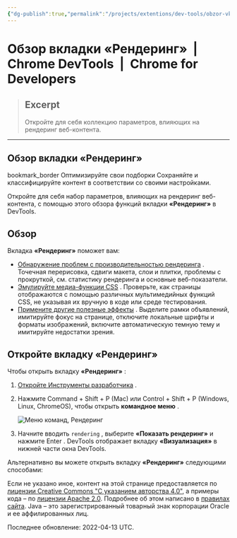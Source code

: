 ```yaml
---
{"dg-publish":true,"permalink":"/projects/extentions/dev-tools/obzor-vkladki-rendering-chrome-dev-tools-chrome-for-developers/"}
---
```



# Обзор вкладки «Рендеринг»  |  Chrome DevTools  |  Chrome for Developers

> ## Excerpt
> Откройте для себя коллекцию параметров, влияющих на рендеринг веб-контента.

---
## Обзор вкладки «Рендеринг»

bookmark\_border Оптимизируйте свои подборки Сохраняйте и классифицируйте контент в соответствии со своими настройками.

Откройте для себя набор параметров, влияющих на рендеринг веб-контента, с помощью этого обзора функций вкладки **«Рендеринг»** в DevTools.

## Обзор

Вкладка **«Рендеринг»** поможет вам:

-   [Обнаружение проблем с производительностью рендеринга](https://developer.chrome.com/docs/devtools/rendering/performance?hl=ru) . Точечная перерисовка, сдвиги макета, слои и плитки, проблемы с прокруткой, см. статистику рендеринга и основные веб-показатели.
-   [Эмулируйте медиа-функции CSS](https://developer.chrome.com/docs/devtools/rendering/emulate-css?hl=ru) . Проверьте, как страницы отображаются с помощью различных мультимедийных функций CSS, не указывая их вручную в коде или среде тестирования.
-   [Примените другие полезные эффекты](https://developer.chrome.com/docs/devtools/rendering/apply-effects?hl=ru) . Выделите рамки объявлений, имитируйте фокус на странице, отключите локальные шрифты и форматы изображений, включите автоматическую темную тему и имитируйте недостатки зрения.

## Откройте вкладку «Рендеринг»

Чтобы открыть вкладку **«Рендеринг»** :

1.  [Откройте Инструменты разработчика](https://developer.chrome.com/docs/devtools/open?hl=ru) .
    
2.  Нажмите Command + Shift + P (Mac) или Control + Shift + P (Windows, Linux, ChromeOS), чтобы открыть **командное меню** .
    
    ![Меню команд, Рендеринг](https://developer.chrome.com/static/docs/devtools/rendering/image/command-menu-rendering-77e23a5660851.png?hl=ru)
    
3.  Начните вводить `rendering` , выберите **«Показать рендеринг»** и нажмите Enter . DevTools отображает вкладку **«Визуализация»** в нижней части окна DevTools.
    

Альтернативно вы можете открыть вкладку **«Рендеринг»** следующими способами:

Если не указано иное, контент на этой странице предоставляется по [лицензии Creative Commons "С указанием авторства 4.0"](https://creativecommons.org/licenses/by/4.0/), а примеры кода – по [лицензии Apache 2.0](https://www.apache.org/licenses/LICENSE-2.0). Подробнее об этом написано в [правилах сайта](https://developers.google.com/site-policies?hl=ru). Java – это зарегистрированный товарный знак корпорации Oracle и ее аффилированных лиц.

Последнее обновление: 2022-04-13 UTC.
